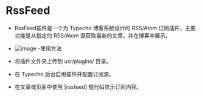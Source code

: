 # RssFeed
- RssFeed插件是一个为 Typecho 博客系统设计的 RSS/Atom 订阅插件，主要功能是从指定的 RSS/Atom 源获取最新的文章，并在博客中展示。
- ![image](https://github.com/user-attachments/assets/b9982fa4-cbde-41da-9155-d3382eaee595)
-使用方法

- 将插件文件夹上传到 usr/plugins/ 目录。

- 在 Typecho 后台启用插件并配置订阅源。

- 在文章或页面中使用 [rssfeed] 短代码显示订阅内容。
